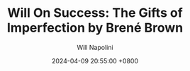 ---
title: "Will On Success: The Gifts of Imperfection by Brené Brown"
author: Will Napolini
date: 2024-04-09 20:55:00 +0800
categories: [Mindset, Book-summaries]
tags:
  [
    gifts-of-imperfection,
    brene-brown,
    vulnerability,
    self-acceptance,
    wholeheartedness,
    shame-resilience,
    authenticity,
    personal-growth,
    imperfections-matter,
    emotional-courage,
    empathy,
    self-compassion,
    gratitude,
    guilt,
    shame,
    worthiness,
    fear-of-failure,
    embracing-imperfection,
    vulnerability-research,
    imperfect-is-beautiful,
    courage-to-be-vulnerable
  ]
image: https://pbs.twimg.com/media/GO2AjrYXwAA5e2j?format=jpg&name=large
alt: "Will On Success: The Gifts of Imperfection by Brené Brown"
fallback:
  -
  # Replace with the URL of your backup image
  -
  # Replace with the URL of your backup image
---